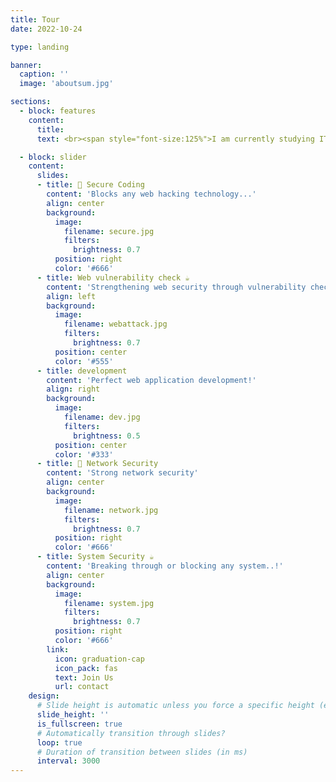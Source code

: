 ```yaml
---
title: Tour
date: 2022-10-24

type: landing

banner:
  caption: ''
  image: 'aboutsum.jpg'

sections:
  - block: features
    content:
      title: 
      text: <br><span style="font-size:125%">I am currently studying IT and Information Engineering at Chonbuk National University and am deeply researching various aspects of information security!</span>

  - block: slider
    content:
      slides:
      - title: 👋 Secure Coding
        content: 'Blocks any web hacking technology...'
        align: center
        background:
          image:
            filename: secure.jpg
            filters:
              brightness: 0.7
          position: right
          color: '#666'
      - title: Web vulnerability check ☕️
        content: 'Strengthening web security through vulnerability checking....!'
        align: left
        background:
          image:
            filename: webattack.jpg
            filters:
              brightness: 0.7
          position: center
          color: '#555'
      - title: development
        content: 'Perfect web application development!'
        align: right
        background:
          image:
            filename: dev.jpg
            filters:
              brightness: 0.5
          position: center
          color: '#333'
      - title: 👋 Network Security
        content: 'Strong network security'
        align: center
        background:
          image:
            filename: network.jpg
            filters:
              brightness: 0.7
          position: right
          color: '#666'
      - title: System Security ☕️
        content: 'Breaking through or blocking any system..!'
        align: center
        background:
          image:
            filename: system.jpg
            filters:
              brightness: 0.7
          position: right
          color: '#666'  
        link:
          icon: graduation-cap
          icon_pack: fas
          text: Join Us
          url: contact
    design:
      # Slide height is automatic unless you force a specific height (e.g. '400px')
      slide_height: ''
      is_fullscreen: true
      # Automatically transition through slides?
      loop: true
      # Duration of transition between slides (in ms)
      interval: 3000
---
```

